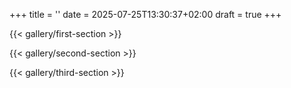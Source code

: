 +++
title = ''
date = 2025-07-25T13:30:37+02:00
draft = true
+++

{{< gallery/first-section >}}

{{< gallery/second-section >}}

{{< gallery/third-section >}}